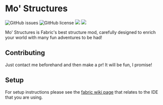 # Mo' Structures

![GitHub issues](https://img.shields.io/github/issues/franiscoder/mostructures.svg)
![GitHub license](https://img.shields.io/github/license/franiscoder/mostructures.svg)
[![](http://cf.way2muchnoise.eu/378266.svg)](https://www.curseforge.com/minecraft/mc-mods/mo-structures) 
[![](http://cf.way2muchnoise.eu/versions/mo-structures.svg)](https://www.curseforge.com/minecraft/mc-mods/mo-structures) 

Mo' Structures is Fabric's best structure mod, carefully designed to enrich your world with many fun adventures to be had!


## Contributing
Just contact me beforehand and then make a pr! It will be fun, I promise!

## Setup

For setup instructions please see the [fabric wiki page](https://fabricmc.net/wiki/tutorial:setup) that relates to the IDE that you are using.
